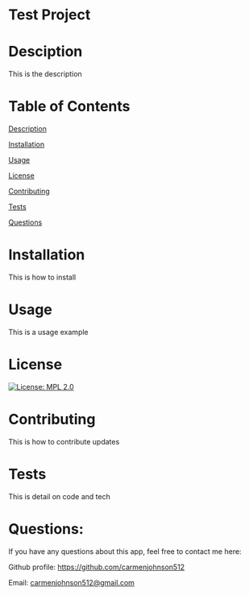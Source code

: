 # Test Project

# Desciption 
  This is the description

# Table of Contents 

  [Description](#installation)

  [Installation](#installation)

  [Usage](#usage)

  [License](#license)

  [Contributing](#contributing)

  [Tests](#tests)
  
  [Questions](#questions)

# Installation 
  This is how to install

# Usage
  This is a usage example

# License 
  [![License: MPL 2.0](https://img.shields.io/badge/License-MPL%202.0-brightgreen.svg)](https://opensource.org/licenses/MPL-2.0)

# Contributing
  This is how to contribute updates

# Tests
  This is detail on code and tech

# Questions:

  If you have any questions about this app, feel free to contact me here:

  Github profile: https://github.com/carmenjohnson512

  Email: carmenjohnson512@gmail.com

